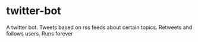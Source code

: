 # twitter-bot
A twitter bot. Tweets based on rss feeds about certain topics. Retweets and follows users. Runs forever
